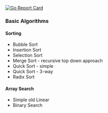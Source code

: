 [![Go Report Card](https://goreportcard.com/badge/github.com/hardikbagdi/algorithms)](https://goreportcard.com/report/github.com/hardikbagdi/algorithms)
### Basic Algorithms
#### Sorting
- Bubble Sort
- Insertion Sort
- Selection Sort
- Merge Sort - recursive top down approach
- Quick Sort - simple
- Quick Sort - 3-way
- Radix Sort

#### Array Search
- Simple old Linear
- Binary Search
